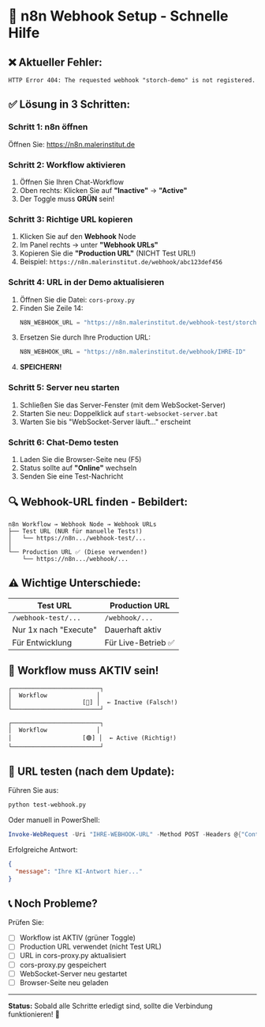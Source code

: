 # 🔧 n8n Webhook Setup - Schnelle Hilfe

## ❌ Aktueller Fehler:
```
HTTP Error 404: The requested webhook "storch-demo" is not registered.
```

## ✅ Lösung in 3 Schritten:

### Schritt 1: n8n öffnen
Öffnen Sie: https://n8n.malerinstitut.de

### Schritt 2: Workflow aktivieren
1. Öffnen Sie Ihren Chat-Workflow
2. Oben rechts: Klicken Sie auf **"Inactive"** → **"Active"**
3. Der Toggle muss **GRÜN** sein!

### Schritt 3: Richtige URL kopieren
1. Klicken Sie auf den **Webhook** Node
2. Im Panel rechts → unter **"Webhook URLs"**
3. Kopieren Sie die **"Production URL"** (NICHT Test URL!)
4. Beispiel: `https://n8n.malerinstitut.de/webhook/abc123def456`

### Schritt 4: URL in der Demo aktualisieren
1. Öffnen Sie die Datei: `cors-proxy.py`
2. Finden Sie Zeile 14:
   ```python
   N8N_WEBHOOK_URL = "https://n8n.malerinstitut.de/webhook-test/storch-demo"
   ```
3. Ersetzen Sie durch Ihre Production URL:
   ```python
   N8N_WEBHOOK_URL = "https://n8n.malerinstitut.de/webhook/IHRE-ID"
   ```
4. **SPEICHERN!**

### Schritt 5: Server neu starten
1. Schließen Sie das Server-Fenster (mit dem WebSocket-Server)
2. Starten Sie neu: Doppelklick auf `start-websocket-server.bat`
3. Warten Sie bis "WebSocket-Server läuft..." erscheint

### Schritt 6: Chat-Demo testen
1. Laden Sie die Browser-Seite neu (F5)
2. Status sollte auf **"Online"** wechseln
3. Senden Sie eine Test-Nachricht

## 🔍 Webhook-URL finden - Bebildert:

```
n8n Workflow → Webhook Node → Webhook URLs
├── Test URL (NUR für manuelle Tests!)
│   └── https://n8n.../webhook-test/...
│
└── Production URL ✅ (Diese verwenden!)
    └── https://n8n.../webhook/...
```

## ⚠️ Wichtige Unterschiede:

| Test URL | Production URL |
|----------|----------------|
| `/webhook-test/...` | `/webhook/...` |
| Nur 1x nach "Execute" | Dauerhaft aktiv |
| Für Entwicklung | Für Live-Betrieb ✅ |

## 🎯 Workflow muss AKTIV sein!

```
┌─────────────────────────┐
│  Workflow              │
│                    [🔴] │  ← Inactive (Falsch!)
└─────────────────────────┘

┌─────────────────────────┐
│  Workflow              │
│                    [🟢] │  ← Active (Richtig!)
└─────────────────────────┘
```

## 🧪 URL testen (nach dem Update):

Führen Sie aus:
```bash
python test-webhook.py
```

Oder manuell in PowerShell:
```powershell
Invoke-WebRequest -Uri "IHRE-WEBHOOK-URL" -Method POST -Headers @{"Content-Type"="application/json"} -Body '{"message":"Test"}' -UseBasicParsing
```

Erfolgreiche Antwort:
```json
{
  "message": "Ihre KI-Antwort hier..."
}
```

## 📞 Noch Probleme?

Prüfen Sie:
- [ ] Workflow ist AKTIV (grüner Toggle)
- [ ] Production URL verwendet (nicht Test URL)
- [ ] URL in cors-proxy.py aktualisiert
- [ ] cors-proxy.py gespeichert
- [ ] WebSocket-Server neu gestartet
- [ ] Browser-Seite neu geladen

---

**Status:** Sobald alle Schritte erledigt sind, sollte die Verbindung funktionieren! 🚀





